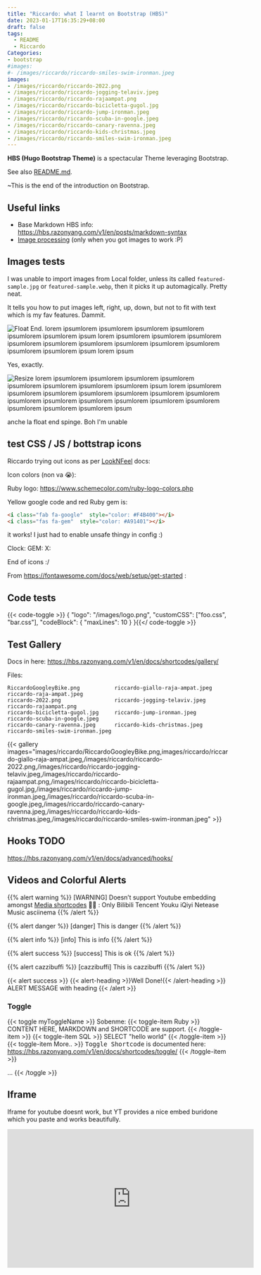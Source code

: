 ```yaml
---
title: "Riccardo: what I learnt on Bootstrap (HBS)"
date: 2023-01-17T16:35:29+08:00
draft: false
tags:
  - README
  - Riccardo
Categories:
- bootstrap
#images:
#- /images/riccardo/riccardo-smiles-swim-ironman.jpeg
images:
- /images/riccardo/riccardo-2022.png
- /images/riccardo/riccardo-jogging-telaviv.jpeg
- /images/riccardo/riccardo-rajaampat.png
- /images/riccardo/riccardo-bicicletta-gugol.jpg
- /images/riccardo/riccardo-jump-ironman.jpeg
- /images/riccardo/riccardo-scuba-in-google.jpeg
- /images/riccardo/riccardo-canary-ravenna.jpeg
- /images/riccardo/riccardo-kids-christmas.jpeg
- /images/riccardo/riccardo-smiles-swim-ironman.jpeg
---
```


**HBS (Hugo Bootstrap Theme)** is a spectacular Theme leveraging Bootstrap.

See also [README.md](https://github.com/razonyang/hugo-theme-bootstrap-skeleton/blob/main/README.md).

~This is the end of the introduction on Bootstrap.

<!--more-->

<!-- ![Riccardo Ironman](/images/riccardo/riccardo-smiles-swim-ironman.jpeg) -->

## Useful links

* Base Markdown HBS info: https://hbs.razonyang.com/v1/en/posts/markdown-syntax
* [Image processing](https://hbs.razonyang.com/v1/en/docs/image-processing/#resizing-images) (only when you got images to work :P)

## Images tests

I was unable to import images from Local folder, unless its called `featured-sample.jpg` or `featured-sample.webp`,
then it picks it up automagically. Pretty neat.

It tells you how to put images left, right, up, down, but not to fit with text which is my fav features. Dammit.

![Float End](/images/riccardo/riccardo-smiles-swim-ironman.jpeg?width=300px#float-end). lorem ipsumlorem ipsumlorem ipsumlorem ipsumlorem ipsumlorem ipsumlorem ipsum
lorem ipsumlorem ipsumlorem ipsumlorem ipsumlorem ipsumlorem ipsumlorem ipsumlorem ipsumlorem ipsumlorem ipsumlorem ipsumlorem ipsum
lorem ipsum

Yes, exactly.

![Resize](/images/riccardo/riccardo-smiles-swim-ironman.jpeg?width=300px) lorem ipsumlorem ipsumlorem ipsumlorem ipsumlorem ipsumlorem ipsumlorem ipsumlorem ipsumlorem ipsum lorem ipsumlorem ipsumlorem ipsumlorem ipsumlorem ipsumlorem ipsumlorem ipsumlorem ipsumlorem ipsumlorem ipsumlorem ipsumlorem ipsumlorem ipsumlorem ipsumlorem ipsumlorem ipsumlorem ipsum

anche la float end spinge. Boh I'm unable


## test CSS / JS / bottstrap icons


Riccardo trying out icons as per [LookNFeel](https://hbs.razonyang.com/v1/en/docs/look-and-feel) docs:
<i class="fas fa-clock"></i>
<i class="far fa-address-book"></i>
<i class="fab fa-amazon"></i>
<i class="fab fa-google"></i>

Icon colors (non va 😭):

<!-- <i class="fab fa-clock text-success"></i>
<i class="fab fa-clock text-danger"></i>
<i class="fab fa-clock" style="color: blue"></i>
<i class="fas fa-clock" style="color: pink"></i>
<i class="far fa-clock text-success"></i>
<i class="fa fa-clock text-danger"></i> -->

<i class="fab fa-google"  style="color: #4285F4"></i>
<i class="fab fa-google"  style="color: #DB4437"></i>
<i class="fab fa-google"  style="color: #F4B400"></i>
<i class="fab fa-google"  style="color: #0F9D58"></i>

Ruby logo: https://www.schemecolor.com/ruby-logo-colors.php

<i class="fas fa-gem"  style="color: #820C02"></i>
<i class="fas fa-gem"  style="color: #A91401"></i>
<i class="fas fa-gem"  style="color: #D51F06"></i>
<i class="fas fa-gem"  style="color: #DE3F24"></i>

Yellow google code and red Ruby gem is:

```html
<i class="fab fa-google"  style="color: #F4B400"></i>
<i class="fas fa-gem"  style="color: #A91401"></i>
```

it works! I just had to enable unsafe thingy in config :)

<i class="bi bi-gem"></i>
<i class="far fa-gem"></i>
<i class="fab fa-gem"></i>
Clock:
<i class="fa  fa-clock"></i>
<i class="far fa-clock"></i>
<i class="fab fa-clock"></i>
<i class="far fa-address-book"></i>
<i class="fab fa-amazon"></i>
<i class="fab fa-google"></i>
<i class="fa  fa-gem"></i>
GEM:
<i class="far fa-gem"></i>
<i class="far fa-clock"></i>
<i class="fab fa-heart"></i>
<i class="fas fa-gem"></i>
<i class="fab fa-diamond"></i>
X:
<i class="fab fa-x"  style="color: #F4B400"></i>
<i class="fab fa-blog"></i>
<i class="fab fa-facebook"></i>
<i class="fab fa-tree"></i>
<i class="fab fa-car"></i>

End of icons :/

From https://fontawesome.com/docs/web/setup/get-started :

  <!-- solid style -->
  <i class="fa-solid fa-user"></i>

  <!-- regular style -->
  <i class="fa-regular fa-user"></i>

## Code tests

{{< code-toggle >}}
{
    "logo": "/images/logo.png",
    "customCSS": ["foo.css", "bar.css"],
    "codeBlock": {
        "maxLines": 10
    }
}{{</ code-toggle >}}

## Test Gallery

Docs in here: https://hbs.razonyang.com/v1/en/docs/shortcodes/gallery/

Files: <i class="fab fa-google"></i>

```
RiccardoGoogleyBike.png           riccardo-giallo-raja-ampat.jpeg   riccardo-raja-ampat.jpeg
riccardo-2022.png                 riccardo-jogging-telaviv.jpeg     riccardo-rajaampat.png
riccardo-bicicletta-gugol.jpg     riccardo-jump-ironman.jpeg        riccardo-scuba-in-google.jpeg
riccardo-canary-ravenna.jpeg      riccardo-kids-christmas.jpeg      riccardo-smiles-swim-ironman.jpeg
```

{{< gallery images="images/riccardo/RiccardoGoogleyBike.png,images/riccardo/riccardo-giallo-raja-ampat.jpeg,/images/riccardo/riccardo-2022.png,/images/riccardo/riccardo-jogging-telaviv.jpeg,/images/riccardo/riccardo-rajaampat.png,/images/riccardo/riccardo-bicicletta-gugol.jpg,/images/riccardo/riccardo-jump-ironman.jpeg,/images/riccardo/riccardo-scuba-in-google.jpeg,/images/riccardo/riccardo-canary-ravenna.jpeg,/images/riccardo/riccardo-kids-christmas.jpeg,/images/riccardo/riccardo-smiles-swim-ironman.jpeg" >}}

## Hooks TODO

https://hbs.razonyang.com/v1/en/docs/advanced/hooks/

## Videos and Colorful Alerts



{{% alert warning %}}
[WARNING] Doesn’t support Youtube embedding amongst [Media shortcodes](https://hbs.razonyang.com/v1/en/docs/shortcodes/media/) 🤦🏻 : Only Bilibili
Tencent
Youku
iQiyi
Netease Music
asciinema
{{% /alert %}}

<!-- {{% alert warning %}}
Alert Shortcode with Markdown Syntax:
```bash
$ echo 'An example of alert shortcode with the Markdown syntax'
```
{{% /alert %}} -->

{{% alert danger %}}
[danger] This is danger
{{% /alert %}}

{{% alert info %}}
[info] This is info
{{% /alert %}}

{{% alert success %}}
[success] This is ok
{{% /alert %}}

{{% alert cazzibuffi %}}
[cazzibuffi] This is cazzibuffi
{{% /alert %}}



{{< alert success >}}
{{< alert-heading >}}Well Done!{{< /alert-heading >}}
ALERT MESSAGE with heading
{{< /alert >}}

### Toggle

{{< toggle myToggleName >}}
Sobenme:
  {{< toggle-item Ruby >}}
    CONTENT HERE, MARKDOWN and SHORTCODE are support.
  {{< /toggle-item >}}
  {{< toggle-item SQL >}}
    SELECT "hello world"
  {{< /toggle-item >}}
  {{< toggle-item More.. >}}
    <tt>Toggle Shortcode</tt> is documented here:   https://hbs.razonyang.com/v1/en/docs/shortcodes/toggle/
  {{< /toggle-item >}}

  ...
{{< /toggle >}}

## Iframe

Iframe for youtube doesnt work, but YT provides a nice embed buridone which you paste and works beautifully.

<!-- Got the embed copy and paste form Youtube :) -->
<iframe width="560" height="315" src="https://www.youtube.com/embed/E3ReKuJ8ewA" title="YouTube video player" frameborder="0" allow="accelerometer; autoplay; clipboard-write; encrypted-media; gyroscope; picture-in-picture; web-share" allowfullscreen></iframe>

<!-- This doesnt work:
{{< iframe "[URL](https://www.youtube.com/embed/E3ReKuJ8ewA)" >}} -->
